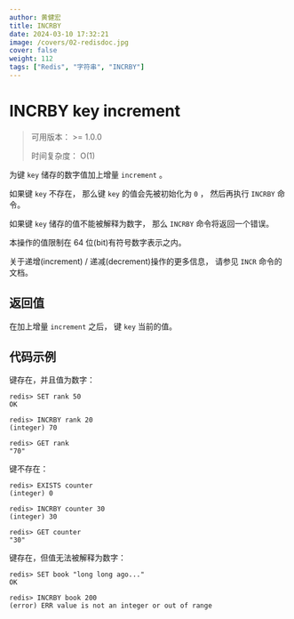 ```yaml
---
author: 黄健宏
title: INCRBY
date: 2024-03-10 17:32:21
image: /covers/02-redisdoc.jpg
cover: false
weight: 112
tags: ["Redis", "字符串", "INCRBY"]
---
```


# INCRBY key increment

> 可用版本： >= 1.0.0
> 
> 时间复杂度： O(1)

为键 `key` 储存的数字值加上增量 `increment` 。

如果键 `key` 不存在， 那么键 `key` 的值会先被初始化为 `0` ， 然后再执行 `INCRBY` 命令。

如果键 `key` 储存的值不能被解释为数字， 那么 `INCRBY` 命令将返回一个错误。

本操作的值限制在 64 位(bit)有符号数字表示之内。

关于递增(increment) / 递减(decrement)操作的更多信息， 请参见 `INCR` 命令的文档。

## 返回值

在加上增量 `increment` 之后， 键 `key` 当前的值。

## 代码示例

键存在，并且值为数字：

```shell
redis> SET rank 50
OK

redis> INCRBY rank 20
(integer) 70

redis> GET rank
"70"
```

键不存在：

```shell
redis> EXISTS counter
(integer) 0

redis> INCRBY counter 30
(integer) 30

redis> GET counter
"30"
```

键存在，但值无法被解释为数字：

```shell
redis> SET book "long long ago..."
OK

redis> INCRBY book 200
(error) ERR value is not an integer or out of range
```